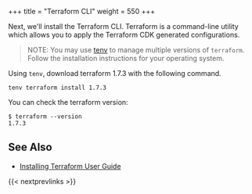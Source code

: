 +++
title = "Terraform CLI"
weight = 550
+++

Next, we'll install the Terraform CLI. Terraform is a command-line utility
which allows you to apply the Terraform CDK generated configurations.

> NOTE: You may use [tenv](https://github.com/tofuutils/tenv?tab=readme-ov-file#installation) to manage multiple versions of `terraform`. Follow the installation instructions for your operating system.

Using `tenv`, download terraform 1.7.3 with the following command.

```
tenv terraform install 1.7.3
```

You can check the terraform version:

```
$ terraform --version
1.7.3
```

## See Also

- [Installing Terraform User Guide](https://developer.hashicorp.com/terraform/install)

{{< nextprevlinks >}}